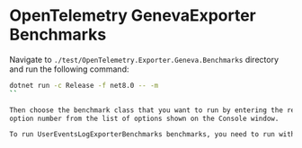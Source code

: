 # OpenTelemetry GenevaExporter Benchmarks

Navigate to `./test/OpenTelemetry.Exporter.Geneva.Benchmarks` directory and run
the following command:

```sh
dotnet run -c Release -f net8.0 -- -m
``

Then choose the benchmark class that you want to run by entering the required
option number from the list of options shown on the Console window.

To run UserEventsLogExporterBenchmarks benchmarks, you need to run with elevation.
